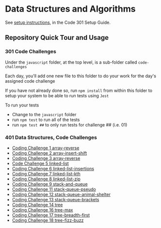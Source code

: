 # Data Structures and Algorithms

See [setup instructions](https://codefellows.github.io/setup-guide/code-301/3-code-challenges), in the Code 301 Setup Guide.

## Repository Quick Tour and Usage

### 301 Code Challenges

Under the `javascript` folder, at the top level, is a sub-folder called `code-challenges`

Each day, you'll add one new file to this folder to do your work for the day's assigned code challenge

If you have not already done so, run `npm install` from within this folder to setup your system to be able to run tests using `Jest`

To run your tests

- Change to the `javascript` folder
- run `npm test` to run all of the tests
- run `npm test ##` to only run tests for challenge ## (i.e. 01)

### 401 Data Structures, Code Challenges

- [Coding Challenge 1 array-reverse](js-401/array-reverse/README.md)
- [Coding Challenge 2 array-insert-shift](js-401/array-insert-shift/README.md)
- [Coding Challenge 3 array-reverse](js-401/array-binary-search/README.md)
- [Code Challenge 5 linked-list](js-401/linked-list/README.md)
- [Coding Challenge 6 linked-list-insertions](js-401/linked-list-insertions/README.md)
- [Coding Challenge 7 linked-list-kth](js-401/linked-list-kth/README.md)
- [Coding Challenge 8 linked-list-zip](js-401/linked-list-zip/README.md)
- [Coding Challenge 9 stack-and-queue](js-401/stack-and-queue/README.md)
- [Coding Challenge 11 stack-queue-pseudo](js-401/stack-queue-pseudo/README.md)
- [Coding Challenge 12 stack-queue-animal-shelter](js-401/stack-queue-animal-shelter/README.md)
- [Coding Challenge 13 stack-queue-brackets](js-401/stack-queue-brackets/README.md)
- [Coding Challenge 14 tree](js-401/tree/README.md)
- [Coding Challenge 16 tree-max](js-401/tree-max/README.md)
- [Coding Challenge 17 tree-breadth-first](js-401/tree-breadth-first/README.md)
- [Coding Challenge 18 tree-fizz-buzz](js-401/tree-fizz-buzz/README.md)
